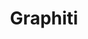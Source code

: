---
created: '2025-09-16T15:05:15.651575'
modified: '2025-09-17T15:35:59.465195'
ship_factor: 5
subtype: mcp-servers
tags: []
title: Graphiti
type: tool
version: 1
---